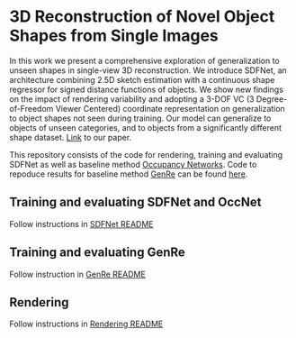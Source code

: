 # 3D Reconstruction of Novel Object Shapes from Single Images
In this work we present a comprehensive exploration of generalization to unseen shapes in single-view 3D reconstruction. We introduce SDFNet, an architecture combining 2.5D sketch estimation with a continuous shape regressor for signed distance functions of objects. We show new findings on the impact of rendering variability and adopting a 3-DOF VC (3 Degree-of-Freedom Viewer Centered) coordinate representation on generalization to object shapes not seen during training. Our model can generalize to objects of unseen categories, and to objects from a significantly different shape dataset. [Link](link-to-pub) to our paper.

This repository consists of the code for rendering, training and evaluating SDFNet as well as baseline method [Occupancy Networks](https://arxiv.org/pdf/1812.03828.pdf). Code to repoduce results for baseline method [GenRe](http://papers.nips.cc/paper/7494-learning-to-reconstruct-shapes-from-unseen-classes.pdf) can be found [here](https://github.com/devlearning-gt/GenRe-ShapeHD).

## Training and evaluating SDFNet and OccNet
Follow instructions in [SDFNet README](https://github.com/devlearning-gt/3DShapeGen/blob/master/SDFNet/README.md)

## Training and evaluating GenRe
Follow instruction in [GenRe README](https://github.com/devlearning-gt/GenRe-ShapeHD/blob/master/README.md)

## Rendering
Follow instructions in [Rendering README](link)